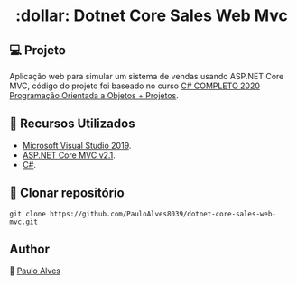 <h1 align="center">:dollar: Dotnet Core Sales Web Mvc</h1>

## :computer: Projeto
Aplicação web para simular um sistema de vendas usando ASP.NET Core MVC, código do projeto foi baseado no curso [C# COMPLETO 2020 Programação Orientada a Objetos + Projetos](https://www.udemy.com/course/programacao-orientada-a-objetos-csharp/).

## :wrench: Recursos Utilizados

- [Microsoft Visual Studio 2019](https://visualstudio.microsoft.com/pt-br/downloads/).
- [ASP.NET Core MVC v2.1](https://dotnet.microsoft.com/download/dotnet-core/2.1).
- [C#](https://code.visualstudio.com/).

## :floppy_disk: Clonar repositório

```git clone https://github.com/PauloAlves8039/dotnet-core-sales-web-mvc.git```

## Author

:boy: [Paulo Alves](https://github.com/PauloAlves8039)
